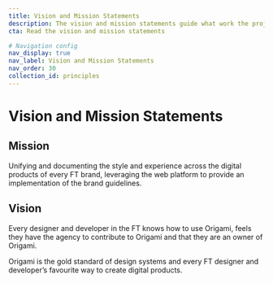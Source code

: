 ```yaml
---
title: Vision and Mission Statements
description: The vision and mission statements guide what work the project should be prioritising.
cta: Read the vision and mission statements

# Navigation config
nav_display: true
nav_label: Vision and Mission Statements
nav_order: 30
collection_id: principles
---
```


# Vision and Mission Statements

## Mission

Unifying and documenting the style and experience across the digital products of every FT brand, leveraging the web platform to provide an implementation of the brand guidelines.

## Vision

Every designer and developer in the FT knows how to use Origami, feels they have the agency to contribute to Origami and that they are an owner of Origami.

Origami is the gold standard of design systems and every FT designer and developer’s favourite way to create digital products.
